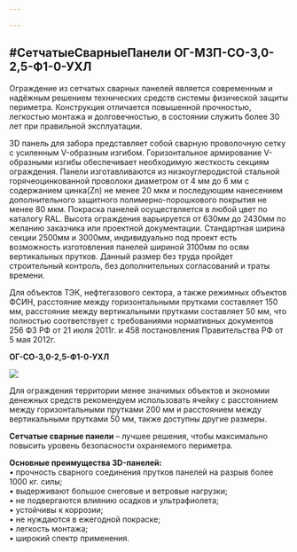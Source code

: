 ```yaml
---

---
```

## #СетчатыеСварныеПанели ОГ-МЗП-СО-3,0-2,5-Ф1-0-УХЛ

Ограждение из сетчатых сварных панелей является современным и надёжным решением технических средств системы физической защиты периметра. Конструкция отличается повышенной прочностью, легкостью монтажа и долговечностью, в состоянии служить более 30 лет при правильной эксплуатации.

3D панель для забора представляет собой сварную проволочную сетку с усиленным V-образным изгибом. Горизонтальное армирование V-образными изгибы обеспечивает необходимую жесткость секциям ограждения. Панели изготавливаются из низкоуглеродистой стальной горячеоцинкованной проволоки диаметром от 4 мм до 6 мм с содержанием цинка(Zn) не менее 20 мкм и последующим нанесением дополнительного защитного полимерно-порошкового покрытия не менее 80 мкм. Покраска панелей осуществляется в любой цвет по каталогу RAL. Высота ограждения варьируется от 630мм до 2430мм по желанию заказчика или проектной документации. Стандартная ширина секции 2500мм и 3000мм, индивидуально под проект есть возможность изготовления панелей шириной 3100мм по осям вертикальных прутков. Данный размер без труда пройдет строительный контроль, без дополнительных согласований и траты времени.

Для объектов ТЭК, нефтегазового сектора, а также режимных объектов ФСИН, расстояние между горизонтальными прутками составляет 150 мм, расстояние между вертикальными прутками составляет 50 мм, что полностью соответствует с требованиями нормативных документов 256 ФЗ РФ от 21 июля 2011г. и 458 постановления Правительства РФ от 5 мая 2012г.

**ОГ-СО-3,0-2,5-Ф1-0-УХЛ**

![](/static/2022-01-21-15-04-54.jpg)

Для ограждения территории менее значимых объектов и экономии денежных средств рекомендуем использовать ячейку с расстоянием между горизонтальными прутками 200 мм и расстоянием между вертикальными прутками 50 мм, также доступны другие размеры.

**Сетчатые сварные панели** – лучшее решения, чтобы максимально повысить уровень безопасности охраняемого периметра.

**Основные преимущества 3D-панелей:**  
• прочность сварного соединения прутков панелей на разрыв более 1000 кг. силы;  
• выдерживают большое снеговые и ветровые нагрузки;  
• не подвергаются влиянию осадков и ультрафиолета;  
• устойчивы к коррозии;  
• не нуждаются в ежегодной покраске;  
• легкость монтажа;  
• широкий спектр применения.